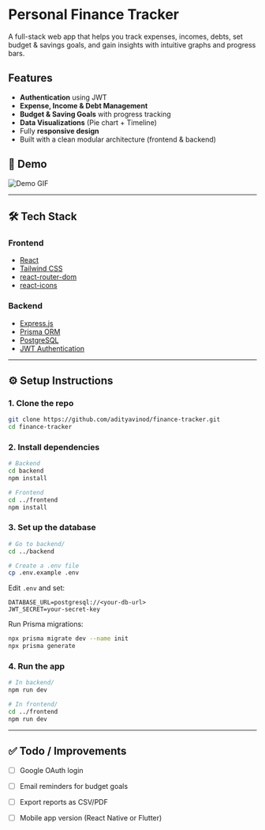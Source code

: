 #  Personal Finance Tracker

A full-stack web app that helps you track expenses, incomes, debts, set budget & savings goals, and gain insights with intuitive graphs and progress bars.

##  Features

*  **Authentication** using JWT
*  **Expense, Income & Debt Management**
*  **Budget & Saving Goals** with progress tracking
*  **Data Visualizations** (Pie chart + Timeline)
*  Fully **responsive design**
*  Built with a clean modular architecture (frontend & backend)

## 🎥 Demo

![Demo GIF](./assets/demo.gif)

---

## 🛠️ Tech Stack

### Frontend

* [React](https://reactjs.org/)
* [Tailwind CSS](https://tailwindcss.com/)
* [react-router-dom](https://reactrouter.com/)
* [react-icons](https://react-icons.github.io/react-icons)

### Backend

* [Express.js](https://expressjs.com/)
* [Prisma ORM](https://www.prisma.io/)
* [PostgreSQL](https://www.postgresql.org/)
* [JWT Authentication](https://jwt.io/)

---

## ⚙️ Setup Instructions

### 1. Clone the repo

```bash
git clone https://github.com/adityavinod/finance-tracker.git
cd finance-tracker
```

### 2. Install dependencies

```bash
# Backend
cd backend
npm install

# Frontend
cd ../frontend
npm install
```

### 3. Set up the database

```bash
# Go to backend/
cd ../backend

# Create a .env file
cp .env.example .env
```

Edit `.env` and set:

```
DATABASE_URL=postgresql://<your-db-url>
JWT_SECRET=your-secret-key
```

Run Prisma migrations:

```bash
npx prisma migrate dev --name init
npx prisma generate
```

### 4. Run the app

```bash
# In backend/
npm run dev

# In frontend/
cd ../frontend
npm run dev
```

---


## ✅ Todo / Improvements

* [ ] Google OAuth login
* [ ] Email reminders for budget goals
* [ ] Export reports as CSV/PDF
* [ ] Mobile app version (React Native or Flutter)

